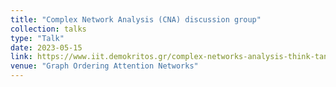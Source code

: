 ```yaml
---
title: "Complex Network Analysis (CNA) discussion group"
collection: talks
type: "Talk"
date: 2023-05-15
link: https://www.iit.demokritos.gr/complex-networks-analysis-think-tank/
venue: "Graph Ordering Attention Networks"
---
```

